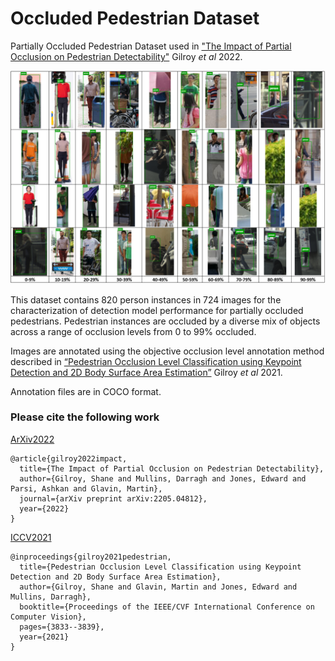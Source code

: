 # Occluded Pedestrian Dataset

Partially Occluded Pedestrian Dataset used in ["The Impact of Partial Occlusion on Pedestrian Detectability"](https://arxiv.org/abs/2205.04812) Gilroy _et al_ 2022. 



<img title="Dataset_Sample" src="images/DatasetSample.png"/> 


This dataset contains 820 person instances in 724 images for the characterization of detection model performance for partially occluded pedestrians. Pedestrian instances are occluded by a diverse mix of objects across a range of occlusion levels from 0 to 99% occluded.

Images are annotated using the objective occlusion level annotation method described in [“Pedestrian Occlusion Level Classification using Keypoint Detection and 2D Body Surface Area Estimation”](https://openaccess.thecvf.com/content/ICCV2021W/OVIS/papers/Gilroy_Pedestrian_Occlusion_Level_Classification_Using_Keypoint_Detection_and_2D_Body_ICCVW_2021_paper.pdf) Gilroy _et al_ 2021. 

Annotation files are in COCO format.


### Please cite the following work

[ArXiv2022](https://arxiv.org/abs/2205.04812)
```
@article{gilroy2022impact,
  title={The Impact of Partial Occlusion on Pedestrian Detectability},
  author={Gilroy, Shane and Mullins, Darragh and Jones, Edward and Parsi, Ashkan and Glavin, Martin},
  journal={arXiv preprint arXiv:2205.04812},
  year={2022}
}
```


[ICCV2021](https://openaccess.thecvf.com/content/ICCV2021W/OVIS/papers/Gilroy_Pedestrian_Occlusion_Level_Classification_Using_Keypoint_Detection_and_2D_Body_ICCVW_2021_paper.pdf)
```
@inproceedings{gilroy2021pedestrian,
  title={Pedestrian Occlusion Level Classification using Keypoint Detection and 2D Body Surface Area Estimation},
  author={Gilroy, Shane and Glavin, Martin and Jones, Edward and Mullins, Darragh},
  booktitle={Proceedings of the IEEE/CVF International Conference on Computer Vision},
  pages={3833--3839},
  year={2021}
}
```

